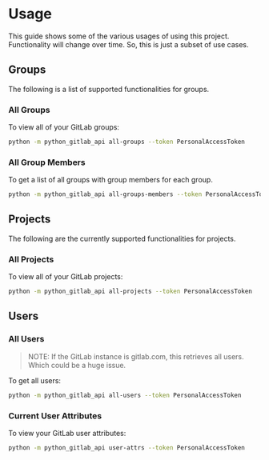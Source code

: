 # Usage

This guide shows some of the various usages of using this project. Functionality
will change over time. So, this is just a subset of use cases.

## Groups

The following is a list of supported functionalities for groups.

### All Groups

To view all of your GitLab groups:

```bash
python -m python_gitlab_api all-groups --token PersonalAccessToken
```

### All Group Members

To get a list of all groups with group members for each group.

```bash
python -m python_gitlab_api all-groups-members --token PersonalAccessToken
```

## Projects

The following are the currently supported functionalities for projects.

### All Projects

To view all of your GitLab projects:

```bash
python -m python_gitlab_api all-projects --token PersonalAccessToken
```

## Users

### All Users

> NOTE: If the GitLab instance is gitlab.com, this retrieves all users. Which
> could be a huge issue.

To get all users:

```bash
python -m python_gitlab_api all-users --token PersonalAccessToken
```

### Current User Attributes

To view your GitLab user attributes:

```bash
python -m python_gitlab_api user-attrs --token PersonalAccessToken
```
